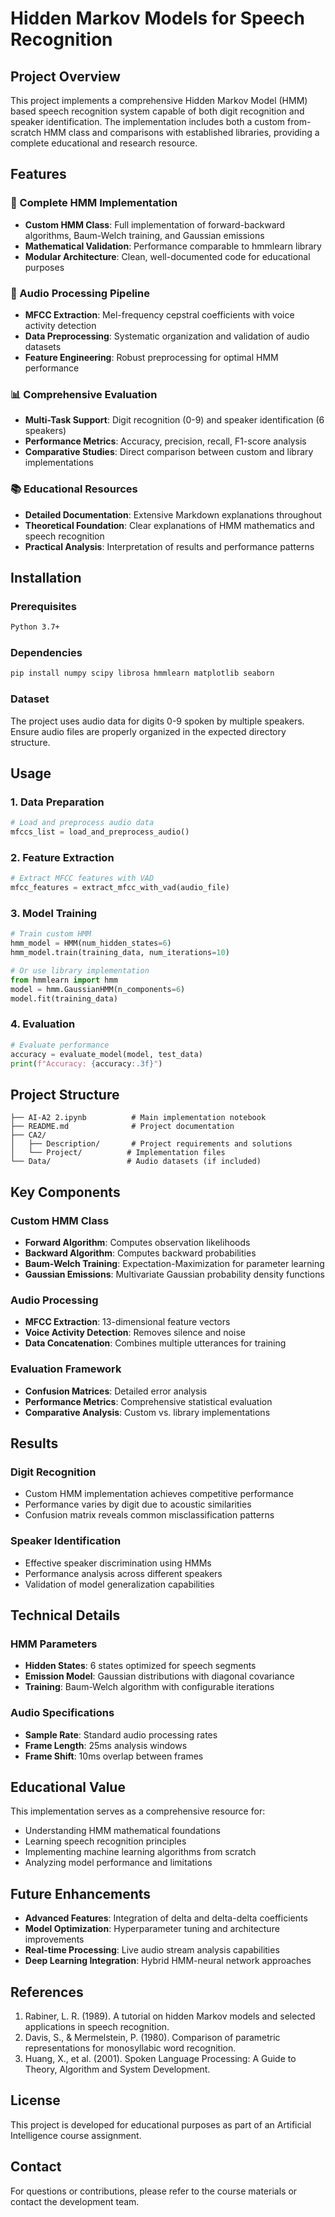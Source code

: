 # Hidden Markov Models for Speech Recognition

## Project Overview

This project implements a comprehensive Hidden Markov Model (HMM) based speech recognition system capable of both digit recognition and speaker identification. The implementation includes both a custom from-scratch HMM class and comparisons with established libraries, providing a complete educational and research resource.

## Features

### 🔬 Complete HMM Implementation

- **Custom HMM Class**: Full implementation of forward-backward algorithms, Baum-Welch training, and Gaussian emissions
- **Mathematical Validation**: Performance comparable to hmmlearn library
- **Modular Architecture**: Clean, well-documented code for educational purposes

### 🎵 Audio Processing Pipeline

- **MFCC Extraction**: Mel-frequency cepstral coefficients with voice activity detection
- **Data Preprocessing**: Systematic organization and validation of audio datasets
- **Feature Engineering**: Robust preprocessing for optimal HMM performance

### 📊 Comprehensive Evaluation

- **Multi-Task Support**: Digit recognition (0-9) and speaker identification (6 speakers)
- **Performance Metrics**: Accuracy, precision, recall, F1-score analysis
- **Comparative Studies**: Direct comparison between custom and library implementations

### 📚 Educational Resources

- **Detailed Documentation**: Extensive Markdown explanations throughout
- **Theoretical Foundation**: Clear explanations of HMM mathematics and speech recognition
- **Practical Analysis**: Interpretation of results and performance patterns

## Installation

### Prerequisites

```bash
Python 3.7+
```

### Dependencies

```bash
pip install numpy scipy librosa hmmlearn matplotlib seaborn
```

### Dataset

The project uses audio data for digits 0-9 spoken by multiple speakers. Ensure audio files are properly organized in the expected directory structure.

## Usage

### 1. Data Preparation

```python
# Load and preprocess audio data
mfccs_list = load_and_preprocess_audio()
```

### 2. Feature Extraction

```python
# Extract MFCC features with VAD
mfcc_features = extract_mfcc_with_vad(audio_file)
```

### 3. Model Training

```python
# Train custom HMM
hmm_model = HMM(num_hidden_states=6)
hmm_model.train(training_data, num_iterations=10)

# Or use library implementation
from hmmlearn import hmm
model = hmm.GaussianHMM(n_components=6)
model.fit(training_data)
```

### 4. Evaluation

```python
# Evaluate performance
accuracy = evaluate_model(model, test_data)
print(f"Accuracy: {accuracy:.3f}")
```

## Project Structure

```
├── AI-A2 2.ipynb          # Main implementation notebook
├── README.md              # Project documentation
├── CA2/
│   ├── Description/       # Project requirements and solutions
│   └── Project/          # Implementation files
└── Data/                 # Audio datasets (if included)
```

## Key Components

### Custom HMM Class

- **Forward Algorithm**: Computes observation likelihoods
- **Backward Algorithm**: Computes backward probabilities
- **Baum-Welch Training**: Expectation-Maximization for parameter learning
- **Gaussian Emissions**: Multivariate Gaussian probability density functions

### Audio Processing

- **MFCC Extraction**: 13-dimensional feature vectors
- **Voice Activity Detection**: Removes silence and noise
- **Data Concatenation**: Combines multiple utterances for training

### Evaluation Framework

- **Confusion Matrices**: Detailed error analysis
- **Performance Metrics**: Comprehensive statistical evaluation
- **Comparative Analysis**: Custom vs. library implementations

## Results

### Digit Recognition

- Custom HMM implementation achieves competitive performance
- Performance varies by digit due to acoustic similarities
- Confusion matrix reveals common misclassification patterns

### Speaker Identification

- Effective speaker discrimination using HMMs
- Performance analysis across different speakers
- Validation of model generalization capabilities

## Technical Details

### HMM Parameters

- **Hidden States**: 6 states optimized for speech segments
- **Emission Model**: Gaussian distributions with diagonal covariance
- **Training**: Baum-Welch algorithm with configurable iterations

### Audio Specifications

- **Sample Rate**: Standard audio processing rates
- **Frame Length**: 25ms analysis windows
- **Frame Shift**: 10ms overlap between frames

## Educational Value

This implementation serves as a comprehensive resource for:

- Understanding HMM mathematical foundations
- Learning speech recognition principles
- Implementing machine learning algorithms from scratch
- Analyzing model performance and limitations

## Future Enhancements

- **Advanced Features**: Integration of delta and delta-delta coefficients
- **Model Optimization**: Hyperparameter tuning and architecture improvements
- **Real-time Processing**: Live audio stream analysis capabilities
- **Deep Learning Integration**: Hybrid HMM-neural network approaches

## References

1. Rabiner, L. R. (1989). A tutorial on hidden Markov models and selected applications in speech recognition.
2. Davis, S., & Mermelstein, P. (1980). Comparison of parametric representations for monosyllabic word recognition.
3. Huang, X., et al. (2001). Spoken Language Processing: A Guide to Theory, Algorithm and System Development.

## License

This project is developed for educational purposes as part of an Artificial Intelligence course assignment.

## Contact

For questions or contributions, please refer to the course materials or contact the development team.
